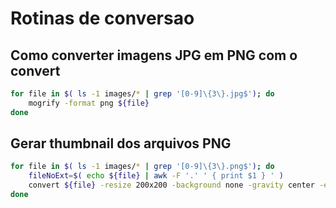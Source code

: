 # Rotinas de conversao

## Como converter imagens JPG em PNG com o convert

```bash
for file in $( ls -1 images/* | grep '[0-9]\{3\}.jpg$'); do
    mogrify -format png ${file}
done
```


## Gerar thumbnail dos arquivos PNG

```bash
for file in $( ls -1 images/* | grep '[0-9]\{3\}.png$'); do
    fileNoExt=$( echo ${file} | awk -F '.' ' { print $1 } ' )
    convert ${file} -resize 200x200 -background none -gravity center -extent 200x200 ${fileNoExt}-thumbnail.png
done
```
